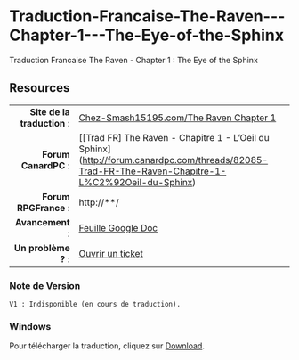 Traduction-Francaise-The-Raven---Chapter-1---The-Eye-of-the-Sphinx
==================================================================

Traduction Francaise The Raven - Chapter 1 : The Eye of the Sphinx


## Resources

|||
|-----------------------------------:|:--------------------------|
|				**Site de la traduction** : | [Chez-Smash15195.com/The Raven Chapter 1](http://www.chez-smash15195.com/traduction-francaise/the-raven-chapter-1-contruc/chapitre-1-loeil-du-sphinx/) | 
|              **Forum CanardPC** : | [[Trad FR] The Raven - Chapitre 1 - L’Oeil du Sphinx] (http://forum.canardpc.com/threads/82085-Trad-FR-The-Raven-Chapitre-1-L%C2%92Oeil-du-Sphinx) |
|          **Forum RPGFrance** : | http://**/ |
|                 **Avancement** : | [Feuille Google Doc](https://docs.google.com/spreadsheet/ccc?key=0AqM7frLZoS1HdGxIM09uYkVTMk5YUUhvdHNnLXdCMXc#gid=7) |
|        **Un problème ?** : | [Ouvrir un ticket](https://github.com/Smash15195/Traduction-Francaise-The-Raven---Chapter-1---The-Eye-of-the-Sphinx/issues/) |


### Note de Version
```
V1 : Indisponible (en cours de traduction).
```

### Windows

Pour télécharger la traduction, cliquez sur [Download](Indisponible).